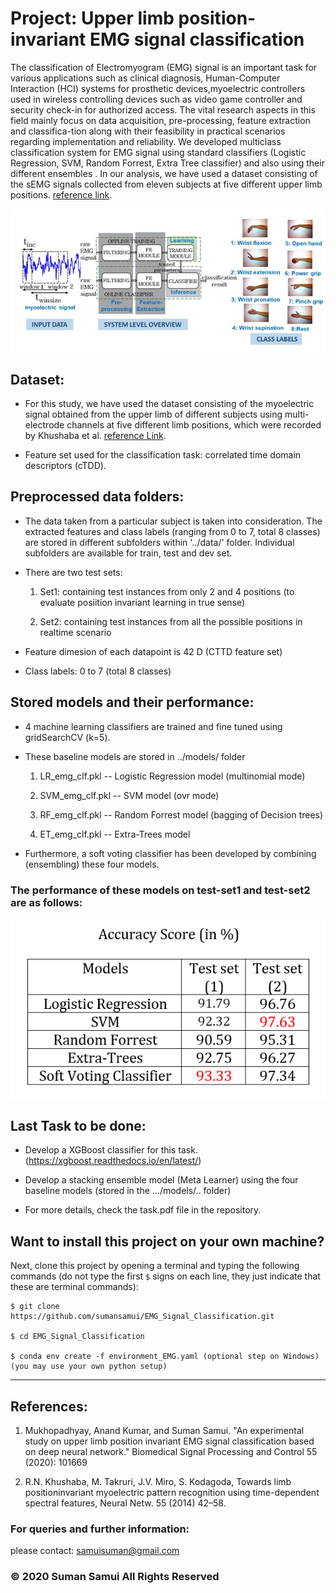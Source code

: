 
# Project: Upper limb position-invariant EMG signal classification

The classification of Electromyogram (EMG) signal is an important task for various applications such as clinical diagnosis, Human-Computer Interaction (HCI) systems for prosthetic devices,myoelectric controllers used in wireless controlling devices such as video game controller and security check-in for authorized access. The vital research aspects in this field mainly focus on data acquisition, pre-processing, feature extraction and classifica-tion along with their feasibility in practical scenarios regarding implementation and reliability. We developed multiclass classification system for EMG signal using standard classifiers (Logistic Regression, SVM, Random Forrest, Extra Tree classifier) and also using their different ensembles . In our analysis, we have used a dataset consisting of the sEMG signals collected from eleven subjects at five different upper limb positions. [reference link][paper1].


<img src="/images/emg1.png" width="800" />



## Dataset: 

* For this study, we have used the dataset consisting of the myoelectric signal obtained from the upper limb of different subjects using multi-electrode channels at five different limb positions, which were recorded by Khushaba et al. [reference Link][paper2].


* Feature set used for the classification task: correlated time domain descriptors (cTDD).


## Preprocessed data folders:

* The data taken from a particular subject is taken into consideration. The extracted features and class labels (ranging from 0 to 7, total 8 classes) are stored in different subfolders within '../data/' folder. Individual subfolders are available for train, test and dev set.  


* There are two test sets:

  1. Set1: containing test instances from only 2 and 4 positions (to evaluate posiition invariant learning in true sense)

  2. Set2: containing test instances from all the possible positions in realtime scenario


* Feature dimesion of each datapoint is 42 D (CTTD feature set)


* Class labels: 0 to 7 (total 8 classes)



## Stored models and their performance:

* 4 machine learning classifiers are trained and fine tuned using gridSearchCV (k=5). 

* These baseline models are stored in ../models/ folder

   1. LR_emg_clf.pkl -- Logistic Regression model (multinomial mode)
   
   2. SVM_emg_clf.pkl -- SVM model (ovr mode)
   
   3. RF_emg_clf.pkl  -- Random Forrest model (bagging of Decision trees)
   
   4. ET_emg_clf.pkl  -- Extra-Trees model
   
   
* Furthermore, a soft voting classifier has been developed by combining (ensembling) these four models.   


### The performance of these models on test-set1 and test-set2 are as follows:

<img src="/images/emg2.png" width="600" />


## Last Task to be done: 

* Develop a XGBoost classifier for this task. (https://xgboost.readthedocs.io/en/latest/)

* Develop a stacking ensemble model (Meta Learner) using the four baseline models (stored in the .../models/.. folder) 

* For more details, check the task.pdf file in the repository.


## Want to install this project on your own machine?


Next, clone this project by opening a terminal and typing the following commands (do not type the first `$` signs on each line, they just indicate that these are terminal commands):

    $ git clone https://github.com/sumansamui/EMG_Signal_Classification.git
    
    $ cd EMG_Signal_Classification

    $ conda env create -f environment_EMG.yaml (optional step on Windows) (you may use your own python setup)
------------------------------------------------------

## References:

1. Mukhopadhyay, Anand Kumar, and Suman Samui. "An experimental study on upper limb position invariant EMG signal classification based on deep neural network." Biomedical Signal Processing and Control 55 (2020): 101669

[paper1]:https://www.sciencedirect.com/science/article/abs/pii/S1746809419302502


2. R.N. Khushaba, M. Takruri, J.V. Miro, S. Kodagoda, Towards limb positioninvariant myoelectric pattern recognition using time-dependent spectral features, Neural Netw. 55 (2014) 42–58.

[paper2]:https://www.sciencedirect.com/science/article/abs/pii/S0893608014000732

### For queries and further information:

please contact: samuisuman@gmail.com
 
### © 2020 Suman Samui All Rights Reserved 